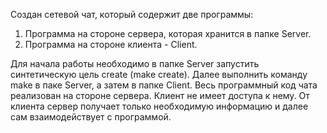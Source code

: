 Создан сетевой чат, который содержит две программы:
1. Программа на стороне сервера, которая хранится в папке Server.
2. Программа на стороне клиента - Client.

Для начала работы необходимо в папке Server запустить синтетическую цель create (make create). Далее выполнить команду make в паке Server, а затем в папке Client.
Весь программный код чата реализован на стороне сервера. Клиент не имеет доступа к нему. От клиента сервер получает только необходимую информацию и далее сам взаимодействует с программой.
